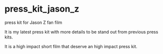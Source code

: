 # press_kit_jason_z
press kit for Jason Z fan film

It is my latest press kit with more details to be stand out from previous press kits.

It is a high impact short film that deserve an high impact press kit.
